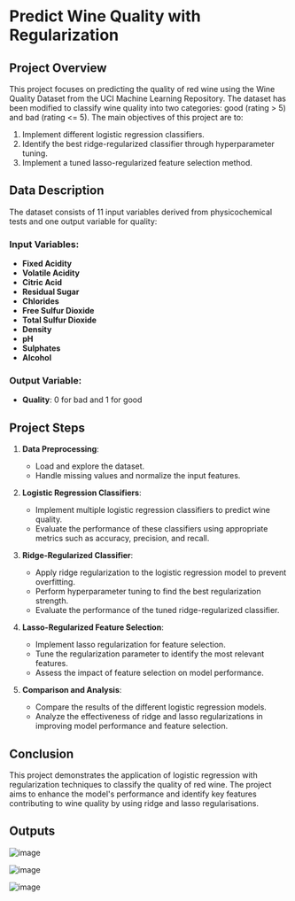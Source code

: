 # Predict Wine Quality with Regularization

## Project Overview

This project focuses on predicting the quality of red wine using the Wine Quality Dataset from the UCI Machine Learning Repository. The dataset has been modified to classify wine quality into two categories: good (rating > 5) and bad (rating <= 5). The main objectives of this project are to:

1. Implement different logistic regression classifiers.
2. Identify the best ridge-regularized classifier through hyperparameter tuning.
3. Implement a tuned lasso-regularized feature selection method.

## Data Description

The dataset consists of 11 input variables derived from physicochemical tests and one output variable for quality:

### Input Variables:
- **Fixed Acidity**
- **Volatile Acidity**
- **Citric Acid**
- **Residual Sugar**
- **Chlorides**
- **Free Sulfur Dioxide**
- **Total Sulfur Dioxide**
- **Density**
- **pH**
- **Sulphates**
- **Alcohol**

### Output Variable:
- **Quality**: 0 for bad and 1 for good

## Project Steps

1. **Data Preprocessing**: 
   - Load and explore the dataset.
   - Handle missing values and normalize the input features.

2. **Logistic Regression Classifiers**: 
   - Implement multiple logistic regression classifiers to predict wine quality.
   - Evaluate the performance of these classifiers using appropriate metrics such as accuracy, precision, and recall.

3. **Ridge-Regularized Classifier**:
   - Apply ridge regularization to the logistic regression model to prevent overfitting.
   - Perform hyperparameter tuning to find the best regularization strength.
   - Evaluate the performance of the tuned ridge-regularized classifier.

4. **Lasso-Regularized Feature Selection**:
   - Implement lasso regularization for feature selection.
   - Tune the regularization parameter to identify the most relevant features.
   - Assess the impact of feature selection on model performance.

5. **Comparison and Analysis**:
   - Compare the results of the different logistic regression models.
   - Analyze the effectiveness of ridge and lasso regularizations in improving model performance and feature selection.

## Conclusion

This project demonstrates the application of logistic regression with regularization techniques to classify the quality of red wine. The project aims to enhance the model's performance and identify key features contributing to wine quality by using ridge and lasso regularisations.

## Outputs

![image](https://github.com/user-attachments/assets/29641c67-0aa4-4761-b117-a078764156c5)

![image](https://github.com/user-attachments/assets/1b626b6a-9e59-49da-83fa-5d3e169c58d4)

![image](https://github.com/user-attachments/assets/0bcb2d0c-46bd-4e28-9cad-a03d8733c49c)


